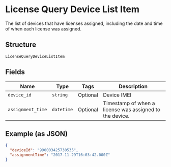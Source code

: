 
# License Query Device List Item

The list of devices that have licenses assigned, including the date and time of when each license was assigned.

## Structure

`LicenseQueryDeviceListItem`

## Fields

| Name | Type | Tags | Description |
|  --- | --- | --- | --- |
| `device_id` | `string` | Optional | Device IMEI |
| `assignment_time` | `datetime` | Optional | Timestamp of when a license was assigned to the device. |

## Example (as JSON)

```json
{
  "deviceId": "990003425730535",
  "assignmentTime": "2017-11-29T16:03:42.000Z"
}
```

